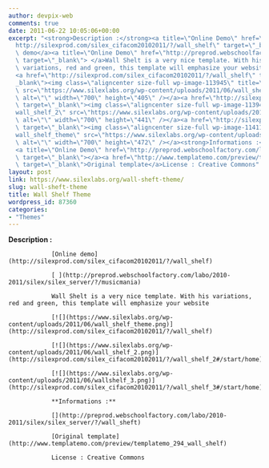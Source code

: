 ```yaml
---
author: devpix-web
comments: true
date: 2011-06-22 10:05:06+00:00
excerpt: "<strong>Description :</strong><a title=\"Online Demo\" href=\"\
  http://silexprod.com/silex_cifacom20102011/?/wall_shelf\" target=\"_blank\">Online\
  \ demo</a><a title=\"Online Demo\" href=\"http://preprod.webschoolfactory.com/labo/2010-2011/silex/silex_server/?/musicmania\"\
  \ target=\"_blank\"> </a>Wall Shelt is a very nice template. With his\
  \ variations, red and green, this template will emphasize your website\
  <a href=\"http://silexprod.com/silex_cifacom20102011/?/wall_shelf\" target=\"\
  _blank\"><img class=\"aligncenter size-full wp-image-113945\" title=\"wall_shelf_theme\"\
  \ src=\"https://www.silexlabs.org/wp-content/uploads/2011/06/wall_shelf_theme.png\"\
  \ alt=\"\" width=\"700\" height=\"405\" /></a><a href=\"http://silexprod.com/silex_cifacom20102011/?/wall_shelf_2#/start/home\"\
  \ target=\"_blank\"><img class=\"aligncenter size-full wp-image-113946\" title=\"\
  wall_shelf_2\" src=\"https://www.silexlabs.org/wp-content/uploads/2011/06/wall_shelf_2.png\"\
  \ alt=\"\" width=\"700\" height=\"441\" /></a><a href=\"http://silexprod.com/silex_cifacom20102011/?/wall_shelf_3#/start/home\"\
  \ target=\"_blank\"><img class=\"aligncenter size-full wp-image-114116\" title=\"\
  wall_shelf_theme\" src=\"https://www.silexlabs.org/wp-content/uploads/2011/06/wallshelf_3.png\"\
  \ alt=\"\" width=\"700\" height=\"472\" /></a><strong>Informations :</strong>\
  <a title=\"Online Demo\" href=\"http://preprod.webschoolfactory.com/labo/2010-2011/silex/silex_server/?/wall_sheft\"\
  \ target=\"_blank\"></a><a href=\"http://www.templatemo.com/preview/templatemo_294_wall_shelf\"\
  \ target=\"_blank\">Original template</a>License : Creative Commons"
layout: post
link: https://www.silexlabs.org/wall-sheft-theme/
slug: wall-sheft-theme
title: Wall Shelf Theme
wordpress_id: 87360
categories:
- "Themes"
---
```


**Description :**

				[Online demo](http://silexprod.com/silex_cifacom20102011/?/wall_shelf)

				[ ](http://preprod.webschoolfactory.com/labo/2010-2011/silex/silex_server/?/musicmania)

				Wall Shelt is a very nice template. With his variations, red and green, this template will emphasize your website

				[![](https://www.silexlabs.org/wp-content/uploads/2011/06/wall_shelf_theme.png)](http://silexprod.com/silex_cifacom20102011/?/wall_shelf)

				[![](https://www.silexlabs.org/wp-content/uploads/2011/06/wall_shelf_2.png)](http://silexprod.com/silex_cifacom20102011/?/wall_shelf_2#/start/home)

				[![](https://www.silexlabs.org/wp-content/uploads/2011/06/wallshelf_3.png)](http://silexprod.com/silex_cifacom20102011/?/wall_shelf_3#/start/home)

				**Informations :**

				[](http://preprod.webschoolfactory.com/labo/2010-2011/silex/silex_server/?/wall_sheft)

				[Original template](http://www.templatemo.com/preview/templatemo_294_wall_shelf)

				License : Creative Commons
